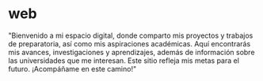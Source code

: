 # web
"Bienvenido a mi espacio digital, donde comparto mis proyectos y trabajos de preparatoria, así como mis aspiraciones académicas. Aquí encontrarás mis avances, investigaciones y aprendizajes, además de información sobre las universidades que me interesan. Este sitio refleja mis metas para el futuro. ¡Acompáñame en este camino!"
